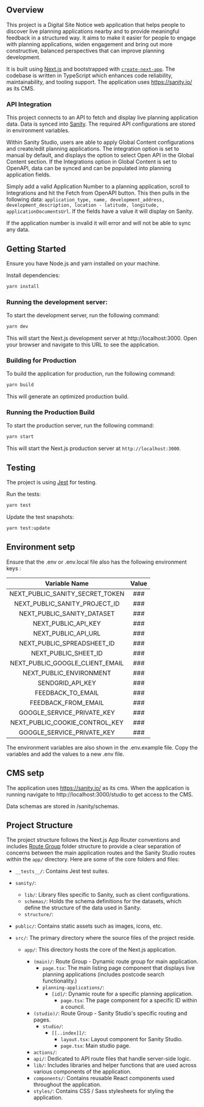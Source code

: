 ## Overview

This project is a Digital Site Notice web application that helps people to discover live planning applications nearby and to provide meaningful feedback in a structured way. It aims to make it easier for people to engage with planning applications, widen engagement and bring out more constructive, balanced perspectives that can improve planning development.

It is built using [Next.js](https://nextjs.org/) and bootstrapped with [`create-next-app`](https://github.com/vercel/next.js/tree/canary/packages/create-next-app). The codebase is written in TypeScript which enhances code reliability, maintainability, and tooling support. The application uses https://sanity.io/ as its CMS.

### API Integration

This project connects to an API to fetch and display live planning application data. Data is synced into [Sanity](https://sanity.io/). The required API configurations are stored in environment variables.

Within Sanity Studio, users are able to apply Global Content configurations and create/edit planning applications. The integration option is set to manual by default, and displays the option to select Open API in the Global Content section. If the Integrations option in Global Content is set to OpenAPI, data can be synced and can be populated into planning application fields.

Simply add a valid Application Number to a planning application, scroll to Integrations and hit the Fetch from OpenAPI button. This then pulls in the following data: `application_type, name, development_address, development_description, location - latitude, longitude, applicationDocumentsUrl`. If the fields have a value it will display on Sanity.

If the application number is invalid it will error and will not be able to sync any data.

## Getting Started

Ensure you have Node.js and yarn installed on your machine.

Install dependencies:

```bash
yarn install
```

### Running the development server:

To start the development server, run the following command:

```bash
yarn dev
```

This will start the Next.js development server at http://localhost:3000. Open your browser and navigate to this URL to see the application.

### Building for Production

To build the application for production, run the following command:

```bash
yarn build
```

This will generate an optimized production build.

### Running the Production Build

To start the production server, run the following command:

```bash
yarn start
```

This will start the Next.js production server at `http://localhost:3000`.

## Testing

The project is using [Jest](https://jestjs.io/) for testing.

Run the tests:

```bash
yarn test
```

Update the test snapshots:

```bash
yarn test:update
```

## Environment setp

Ensure that the .env or .env.local file also has the following environment keys :

|          Variable Name          | Value |
| :-----------------------------: | :---: |
| NEXT_PUBLIC_SANITY_SECRET_TOKEN |  ###  |
|  NEXT_PUBLIC_SANITY_PROJECT_ID  |  ###  |
|   NEXT_PUBLIC_SANITY_DATASET    |  ###  |
|       NEXT_PUBLIC_API_KEY       |  ###  |
|       NEXT_PUBLIC_API_URL       |  ###  |
|   NEXT_PUBLIC_SPREADSHEET_ID    |  ###  |
|      NEXT_PUBLIC_SHEET_ID       |  ###  |
| NEXT_PUBLIC_GOOGLE_CLIENT_EMAIL |  ###  |
|     NEXT_PUBLIC_ENVIRONMENT     |  ###  |
|        SENDGRID_API_KEY         |  ###  |
|        FEEDBACK_TO_EMAIL        |  ###  |
|       FEEDBACK_FROM_EMAIL       |  ###  |
|   GOOGLE_SERVICE_PRIVATE_KEY    |  ###  |
| NEXT_PUBLIC_COOKIE_CONTROL_KEY  |  ###  |
|   GOOGLE_SERVICE_PRIVATE_KEY    |  ###  |

The environment variables are also shown in the .env.example file. Copy the variables and add the values to a new .env file.

## CMS setp

The application uses https://sanity.io/ as its cms. When the application is running navigate to http://localhost:3000/studio to get access to the CMS.

Data schemas are stored in /sanity/schemas.

## Project Structure

The project structure follows the Next.js App Router conventions and includes [Route Group](https://nextjs.org/docs/app/building-your-application/routing/route-groups) folder structure to provide a clear separation of concerns between the main application routes and the Sanity Studio routes within the `app/` directory. Here are some of the core folders and files:

- `__tests__/`: Contains Jest test suites.
- `sanity/`:
  - `lib/`: Library files specific to Sanity, such as client configurations.
  - `schemas/`: Holds the schema definitions for the datasets, which define the structure of the data used in Sanity.
  - `structure/`:
- `public/`: Contains static assets such as images, icons, etc.
- `src/`: The primary directory where the source files of the project reside.

  - `app/`: This directory hosts the core of the Next.js application.

    - `(main)/`: Route Group - Dynamic route group for main application.
      - `page.tsx`: The main listing page component that displays live planning applications (includes postcode search functionality.)
      - `planning-applications/`:
        - `[id]/`: Dynamic route for a specific planning application.
          - `page.tsx`: The page component for a specific ID within a council.
    - `(studio)/`: Route Group - Sanity Studio's specific routing and pages.
      - `studio/`:
        - `[[..index]]/`:
          - `layout.tsx`: Layout component for Sanity Studio.
          - `page.tsx`: Main studio page.
    - `actions/`:
    - `api/`: Dedicated to API route files that handle server-side logic.
    - `lib/`: Includes libraries and helper functions that are used across various components of the application.
    - `components/`: Contains reusable React components used throughout the application.
    - `styles/`: Contains CSS / Sass stylesheets for styling the application.
